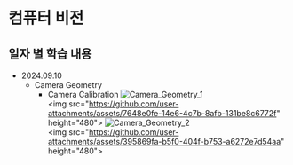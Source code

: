 컴퓨터 비전
=============

일자 별 학습 내용
-------------
- 2024.09.10   
    - Camera Geometry
        - Camera Calibration
          ![Camera_Geometry_1](https://github.com/user-attachments/assets/7648e0fe-14e6-4c7b-8afb-131be8c6772f)
          <img src="https://github.com/user-attachments/assets/7648e0fe-14e6-4c7b-8afb-131be8c6772f" height="480">
          ![Camera_Geometry_2](https://github.com/user-attachments/assets/395869fa-b5f0-404f-b753-a6272e7d54aa)
          <img src="https://github.com/user-attachments/assets/395869fa-b5f0-404f-b753-a6272e7d54aa" height="480">
